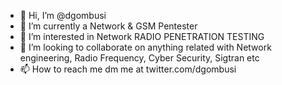 - 👋 Hi, I’m @dgombusi
- 🌱 I’m currently a Network & GSM Pentester
- 👀 I’m interested in Network RADIO PENETRATION TESTING 
- 💞️ I’m looking to collaborate on anything related with Network engineering, Radio Frequency, Cyber Security, Sigtran etc
- 📫 How to reach me dm me at twitter.com/dgombusi

<!---
dgombusi/dgombusi is a ✨ special ✨ repository because its `README.md` (this file) appears on your GitHub profile.
You can click the Preview link to take a look at your changes.
--->
